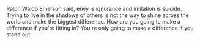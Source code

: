  Ralph Waldo Emerson said, envy is ignorance and imitation is suicide. Trying to live in the shadows of others is not the way to shine across the world and make the biggest difference. How are you going to make a difference if you're fitting in? You're only going to make a difference if you stand out.
